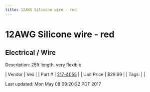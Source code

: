 ```yaml
---
title: 12AWG Silicone wire - red
---
```


# 12AWG Silicone wire - red
## Electrical / Wire
Description: 	25ft length, very flexible 

| Vendor | Vex | 
| Part # | [217-4055](http://www.vexrobotics.com/vexpro/motors-electronics/siliconewire.html) | 
| Unit Price | $29.99 | 
| Tags: |  | 

Last updated: Mon May 08 09:20:22 PDT 2017